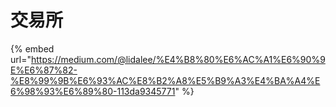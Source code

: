 # 交易所

{% embed url="https://medium.com/@lidalee/%E4%B8%80%E6%AC%A1%E6%90%9E%E6%87%82-%E8%99%9B%E6%93%AC%E8%B2%A8%E5%B9%A3%E4%BA%A4%E6%98%93%E6%89%80-113da9345771" %}



